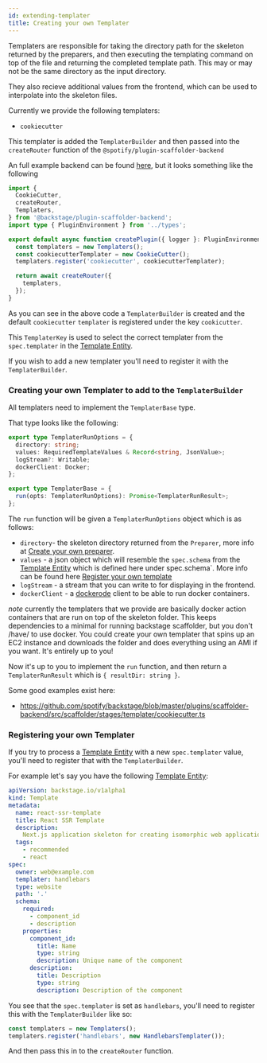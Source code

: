 ```yaml
---
id: extending-templater
title: Creating your own Templater
---
```


Templaters are responsible for taking the directory path for the skeleton
returned by the preparers, and then executing the templating command on top of
the file and returning the completed template path. This may or may not be the
same directory as the input directory.

They also recieve additional values from the frontend, which can be used to
interpolate into the skeleton files.

Currently we provide the following templaters:

- `cookiecutter`

This templater is added the `TemplaterBuilder` and then passed into the
`createRouter` function of the `@spotify/plugin-scaffolder-backend`

An full example backend can be found
[here](https://github.com/spotify/backstage/blob/d91c10f654475a60829fa33a5c81018e517a319a/packages/backend/src/plugins/scaffolder.ts),
but it looks something like the following

```ts
import {
  CookieCutter,
  createRouter,
  Templaters,
} from '@backstage/plugin-scaffolder-backend';
import type { PluginEnvironment } from '../types';

export default async function createPlugin({ logger }: PluginEnvironment) {
  const templaters = new Templaters();
  const cookiecutterTemplater = new CookieCutter();
  templaters.register('cookiecutter', cookiecutterTemplater);

  return await createRouter({
    templaters,
  });
}
```

As you can see in the above code a `TemplaterBuilder` is created and the default
`cookiecutter` `templater` is registered under the key `cookicutter`.

This `TemplaterKey` is used to select the correct templater from the
`spec.templater` in the
[Template Entity](../../software-catalog/descriptor-format.md#kind-template).

If you wish to add a new templater you'll need to register it with the
`TemplaterBuilder`.

### Creating your own Templater to add to the `TemplaterBuilder`

All templaters need to implement the `TemplaterBase` type.

That type looks like the following:

```ts
export type TemplaterRunOptions = {
  directory: string;
  values: RequiredTemplateValues & Record<string, JsonValue>;
  logStream?: Writable;
  dockerClient: Docker;
};

export type TemplaterBase = {
  run(opts: TemplaterRunOptions): Promise<TemplaterRunResult>;
};
```

The `run` function will be given a `TemplaterRunOptions` object which is as
follows:

- `directory`- the skeleton directory returned from the `Preparer`, more info at
  [Create your own preparer](./create-your-own-preparer.md).
- `values` - a json object which will resemble the `spec.schema` from the
  [Template Entity](../../software-catalog/descriptor-format.md#kind-template)
  which is defined here under spec.schema`. More info can be found here
  [Register your own template](../adding-templates.md#adding-form-values-in-the-scaffolder-wizard)
- `logStream` - a stream that you can write to for displaying in the frontend.
- `dockerClient` - a [dockerode](https://github.com/apocas/dockerode) client to
  be able to run docker containers.

_note_ currently the templaters that we provide are basically docker action
containers that are run on top of the skeleton folder. This keeps dependencies
to a minimal for running backstage scaffolder, but you don't /have/ to use
docker. You could create your own templater that spins up an EC2 instance and
downloads the folder and does everything using an AMI if you want. It's entirely
up to you!

Now it's up to you to implement the `run` function, and then return a
`TemplaterRunResult` which is `{ resultDir: string }`.

Some good examples exist here:

- https://github.com/spotify/backstage/blob/master/plugins/scaffolder-backend/src/scaffolder/stages/templater/cookiecutter.ts

### Registering your own Templater

If you try to process a
[Template Entity](../../software-catalog/descriptor-format.md#kind-template)
with a new `spec.templater` value, you'll need to register that with the
`TemplaterBuilder`.

For example let's say you have the following
[Template Entity](../../software-catalog/descriptor-format.md#kind-template):

```yaml
apiVersion: backstage.io/v1alpha1
kind: Template
metadata:
  name: react-ssr-template
  title: React SSR Template
  description:
    Next.js application skeleton for creating isomorphic web applications.
  tags:
    - recommended
    - react
spec:
  owner: web@example.com
  templater: handlebars
  type: website
  path: '.'
  schema:
    required:
      - component_id
      - description
    properties:
      component_id:
        title: Name
        type: string
        description: Unique name of the component
      description:
        title: Description
        type: string
        description: Description of the component
```

You see that the `spec.templater` is set as `handlebars`, you'll need to
register this with the `TemplaterBuilder` like so:

```ts
const templaters = new Templaters();
templaters.register('handlebars', new HandlebarsTemplater());
```

And then pass this in to the `createRouter` function.
